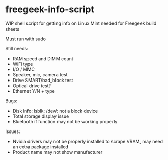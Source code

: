 # freegeek-info-script
WIP shell script for getting info on Linux Mint needed for Freegeek build sheets

Must run with sudo

Still needs:
- RAM speed and DIMM count
- WiFi type
- I/O / MMC
- Speaker, mic, camera test
- Drive SMART/bad_block test
- Optical drive test?
- Ethernet Y/N + type

Bugs:
- Disk Info: lsblk: /dev/: not a block device
- Total storage display issue
- Bluetooth if function may not be working properly

Issues:
- Nvidia drivers may not be properly installed to scrape VRAM, may need an extra package installed
- Product name may not show manufacturer

